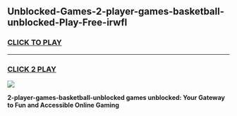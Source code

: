 
## Unblocked-Games-2-player-games-basketball-unblocked-Play-Free-irwfl
<h3>
<a href="https://premium76.site?title=2-player-games-basketball-unblocked&ref=10A">CLICK TO PLAY</a></h3>
<hr>

<h3>
<a href="https://premium76.site?title=2-player-games-basketball-unblocked&ref=10A">CLICK 2 PLAY</a>
  
</h3>

<a href="https://premium76.site?title=2-player-games-basketball-unblocked&ref=10A"><img src="https://clearcache.store/games.png"></a>


**2-player-games-basketball-unblocked games unblocked: Your Gateway to Fun and Accessible Online Gaming**
